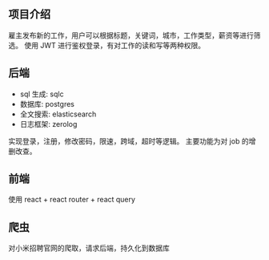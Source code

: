 ## 项目介绍

雇主发布新的工作，用户可以根据标题，关键词，城市，工作类型，薪资等进行筛选。
使用 JWT 进行鉴权登录，有对工作的读和写等两种权限。

## 后端

- sql 生成: sqlc
- 数据库: postgres
- 全文搜索: elasticsearch
- 日志框架: zerolog

实现登录，注册，修改密码，限速，跨域，超时等逻辑。
主要功能为对 job 的增删改查。

## 前端

使用 react + react router + react query

## 爬虫

对小米招聘官网的爬取，请求后端，持久化到数据库
